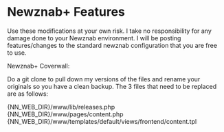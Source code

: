 Newznab+ Features
==
Use these modifications at your own risk. I take no responsibility for any damage done to your Newznab environment. I will be posting features/changes to the standard newznab configuration that you are free to use.

Newznab+ Coverwall:

Do a git clone to pull down my versions of the files and rename your originals so you have a clean backup. The 3 files that need to be replaced are as follows:

{NN_WEB_DIR}/www/lib/releases.php<br>
{NN_WEB_DIR}/www/pages/content.php<br>
{NN_WEB_DIR}/www/templates/default/views/frontend/content.tpl
